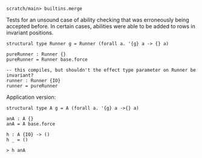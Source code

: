 ``` ucm :hide
scratch/main> builtins.merge
```

Tests for an unsound case of ability checking that was erroneously being
accepted before. In certain cases, abilities were able to be added to rows in
invariant positions.

``` unison :error
structural type Runner g = Runner (forall a. '{g} a -> {} a)

pureRunner : Runner {}
pureRunner = Runner base.force

-- this compiles, but shouldn't the effect type parameter on Runner be invariant?
runner : Runner {IO}
runner = pureRunner
```

Application version:

``` unison :error
structural type A g = A (forall a. '{g} a ->{} a)

anA : A {}
anA = A base.force

h : A {IO} -> ()
h _ = ()

> h anA
```
